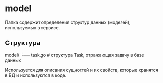 # model

Папка содержит определения структур данных (моделей), используемых в сервисе.

## Структура
model/
└── task.go                # структура Task, отражающая задачу в базе данных

Используется для описания сущностей и их свойств, которые хранятся в БД и используются в коде.
